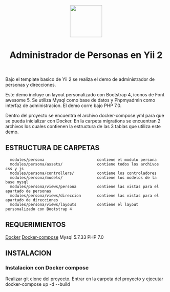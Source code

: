 <p align="center">
    <a href="https://github.com/yiisoft" target="_blank">
        <img src="https://avatars0.githubusercontent.com/u/993323" height="100px">
    </a>
    <h1 align="center">Administrador de Personas en Yii 2</h1>
    <br>
</p>

Bajo el template basico de Yii 2 se realiza el demo de administrador de personas y direcciones.

Este demo incluye un layout personalizado con Bootstrap 4, iconos de Font awesome 5.
Se utiliza Mysql como base de datos y Phpmyadmin como interfaz de administracion.
El demo corre bajo PHP 7.0.

Dentro del proyecto se encuentra el archivo docker-compose.yml para que se pueda inicializar con Docker.
En la carpeta migrations se encuentran 2 archivos los cuales contienen la estructura de las 3 tablas que utiliza este demo.


ESTRUCTURA DE CARPETAS
-------------------
      modules/persona                       contiene el modulo persona
      modules/persona/assets/               contiene todos los archivos css y js
      modules/persona/controllers/          contiene los controladores
      modules/persona/models/               contiene los modelos de la base mysql
      modules/persona/views/persona         contiene las vistas para el apartado de personas
      modules/persona/views/direccion       contiene las vistas para el apartado de direcciones
      modules/persona/views/layouts         contiene el layout personalizado con Bootstrap 4
      

REQUERIMIENTOS
------------

<a href="https://docs.docker.com/engine/install/" target="_blank">Docker</a>
<a href="https://docs.docker.com/compose/install/">Docker-compose</a>
Mysql 5.7.33
PHP 7.0

INSTALACION
------------

### Instalacion con Docker compose

Realizar git clone del proyecto.
Entrar en la carpeta del proyecto y ejecutar docker-compose up -d --build

